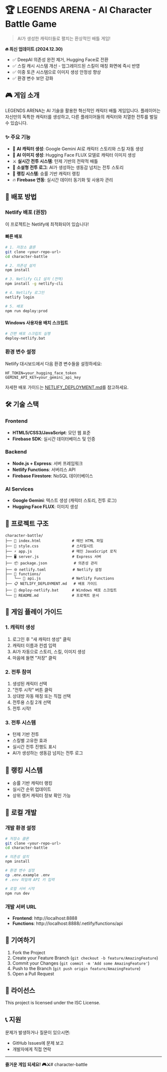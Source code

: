 # 🏆 LEGENDS ARENA - AI Character Battle Game

> AI가 생성한 캐릭터들로 펼치는 환상적인 배틀 게임!

**🔥 최신 업데이트 (2024.12.30)**
- ✅ DeepAI 의존성 완전 제거, Hugging Face로 전환
- ✅ 스킬 캐시 시스템 개선 - 업그레이드된 스킬이 매칭 화면에 즉시 반영
- ✅ 이중 토큰 시스템으로 이미지 생성 안정성 향상
- ✅ 환경 변수 보안 강화

## 🎮 게임 소개

LEGENDS ARENA는 AI 기술을 활용한 혁신적인 캐릭터 배틀 게임입니다. 플레이어는 자신만의 독특한 캐릭터를 생성하고, 다른 플레이어들의 캐릭터와 치열한 전투를 벌일 수 있습니다.

### ✨ 주요 기능

- 🤖 **AI 캐릭터 생성**: Google Gemini AI로 캐릭터 스토리와 스킬 자동 생성
- 🎨 **AI 이미지 생성**: Hugging Face FLUX 모델로 캐릭터 이미지 생성
- ⚔️ **실시간 전투 시스템**: 턴제 기반의 전략적 배틀
- 📖 **소설형 전투 로그**: AI가 생성하는 생동감 넘치는 전투 스토리
- 🏅 **랭킹 시스템**: 승률 기반 캐릭터 랭킹
- 🔥 **Firebase 연동**: 실시간 데이터 동기화 및 사용자 관리

## 🚀 배포 방법

### Netlify 배포 (권장)

이 프로젝트는 Netlify에 최적화되어 있습니다!

#### 빠른 배포
```bash
# 1. 저장소 클론
git clone <your-repo-url>
cd character-battle

# 2. 의존성 설치
npm install

# 3. Netlify CLI 설치 (전역)
npm install -g netlify-cli

# 4. Netlify 로그인
netlify login

# 5. 배포
npm run deploy:prod
```

#### Windows 사용자용 배치 스크립트
```bash
# 간편 배포 스크립트 실행
deploy-netlify.bat
```

### 환경 변수 설정

Netlify 대시보드에서 다음 환경 변수들을 설정하세요:

```env
HF_TOKEN=your_hugging_face_token
GEMINI_API_KEY=your_gemini_api_key
```

자세한 배포 가이드는 [NETLIFY_DEPLOYMENT.md](./NETLIFY_DEPLOYMENT.md)를 참고하세요.

## 🛠️ 기술 스택

### Frontend
- **HTML5/CSS3/JavaScript**: 모던 웹 표준
- **Firebase SDK**: 실시간 데이터베이스 및 인증

### Backend
- **Node.js + Express**: 서버 프레임워크
- **Netlify Functions**: 서버리스 API
- **Firebase Firestore**: NoSQL 데이터베이스

### AI Services
- **Google Gemini**: 텍스트 생성 (캐릭터 스토리, 전투 로그)
- **Hugging Face FLUX**: 이미지 생성

## 📁 프로젝트 구조

```
character-battle/
├── 📄 index.html              # 메인 HTML 파일
├── 🎨 style.css               # 스타일시트
├── ⚡ app.js                  # 메인 JavaScript 로직
├── 🖥️ server.js               # Express 서버
├── 📦 package.json            # 의존성 관리
├── 🌐 netlify.toml            # Netlify 설정
├── 📁 functions/
│   └── 🔧 api.js              # Netlify Functions
├── 📋 NETLIFY_DEPLOYMENT.md   # 배포 가이드
├── 🚀 deploy-netlify.bat      # Windows 배포 스크립트
└── 📝 README.md               # 프로젝트 문서
```

## 🎯 게임 플레이 가이드

### 1. 캐릭터 생성
1. 로그인 후 "새 캐릭터 생성" 클릭
2. 캐릭터 이름과 컨셉 입력
3. AI가 자동으로 스토리, 스킬, 이미지 생성
4. 마음에 들면 "저장" 클릭

### 2. 전투 참여
1. 생성된 캐릭터 선택
2. "전투 시작" 버튼 클릭
3. 상대방 자동 매칭 또는 직접 선택
4. 전투용 스킬 2개 선택
5. 전투 시작!

### 3. 전투 시스템
- 턴제 기반 전투
- 스킬별 고유한 효과
- 실시간 전투 진행도 표시
- AI가 생성하는 생동감 넘치는 전투 로그

## 🏅 랭킹 시스템

- 승률 기반 캐릭터 랭킹
- 실시간 순위 업데이트
- 상위 랭커 캐릭터 정보 확인 가능

## 🔧 로컬 개발

### 개발 환경 설정
```bash
# 저장소 클론
git clone <your-repo-url>
cd character-battle

# 의존성 설치
npm install

# 환경 변수 설정
cp .env.example .env
# .env 파일에 API 키 입력

# 로컬 서버 시작
npm run dev
```

### 개발 서버 URL
- **Frontend**: http://localhost:8888
- **Functions**: http://localhost:8888/.netlify/functions/api

## 🤝 기여하기

1. Fork the Project
2. Create your Feature Branch (`git checkout -b feature/AmazingFeature`)
3. Commit your Changes (`git commit -m 'Add some AmazingFeature'`)
4. Push to the Branch (`git push origin feature/AmazingFeature`)
5. Open a Pull Request

## 📄 라이선스

This project is licensed under the ISC License.

## 📞 지원

문제가 발생하거나 질문이 있으시면:
- GitHub Issues에 문제 보고
- 개발자에게 직접 연락

---

**즐거운 게임 되세요! 🎮⚔️**#   c h a r a c t e r - b a t t l e 
 
 
